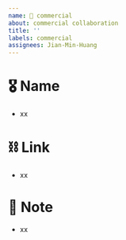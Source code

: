 ```yaml
---
name: 💼 commercial 
about: commercial collaboration 
title: ''
labels: commercial 
assignees: Jian-Min-Huang
---
```

# 🎖️ Name
* xx

# ⛓ Link
* xx

# 📜 Note
* xx
